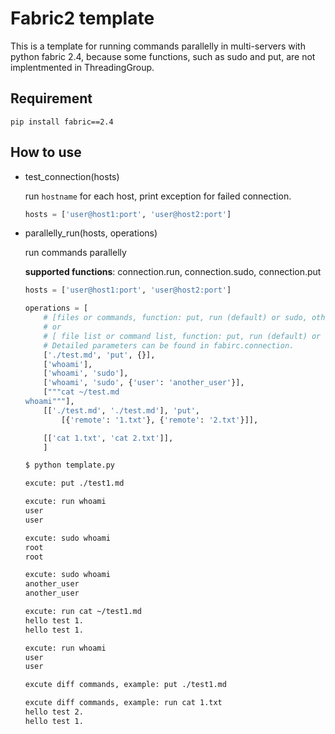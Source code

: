 # Fabric2 template

This is a template for running commands parallelly in multi-servers with python fabric 2.4, because some functions, such as sudo and put, are not implentmented in ThreadingGroup.

## Requirement

    pip install fabric==2.4

## How to use

- test_connection(hosts)
  
    run `hostname` for each host, print exception for failed connection.

    ```python
    hosts = ['user@host1:port', 'user@host2:port']
    ```

- parallelly_run(hosts, operations)

    run commands parallelly

    **supported functions**: connection.run, connection.sudo, connection.put
    ```python
    hosts = ['user@host1:port', 'user@host2:port']

    operations = [
        # [files or commands, function: put, run (default) or sudo, other parameters]
        # or  
        # [ file list or command list, function: put, run (default) or sudo, other parameters (can be dict, if same for all hosts) or other parameter list]
        # Detailed parameters can be found in fabirc.connection.
        ['./test.md', 'put', {}],
        ['whoami'],
        ['whoami', 'sudo'],
        ['whoami', 'sudo', {'user': 'another_user'}],
        ["""cat ~/test.md
    whoami"""],
        [['./test.md', './test.md'], 'put',
            [{'remote': '1.txt'}, {'remote': '2.txt'}]],

        [['cat 1.txt', 'cat 2.txt']],
        ]
    ```

    ```bash
    $ python template.py

    excute: put ./test1.md

    excute: run whoami
    user
    user

    excute: sudo whoami
    root
    root

    excute: sudo whoami
    another_user
    another_user

    excute: run cat ~/test1.md
    hello test 1.
    hello test 1.

    excute: run whoami
    user
    user

    excute diff commands, example: put ./test1.md

    excute diff commands, example: run cat 1.txt
    hello test 2.
    hello test 1.
    ```
